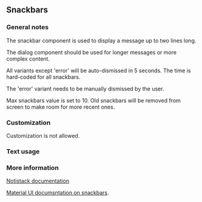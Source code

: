 ## Snackbars

### General notes

The snackbar component is used to display a message up to two lines long.

The dialog component should be used for longer messages or more complex content.

All variants except 'error' will be auto-dismissed in 5 seconds. The time is hard-coded for all snackbars.

The 'error' variant needs to be manually dismissed by the user.

Max snackbars value is set to 10. Old snackbars will be removed from screen to make room for more recent ones.

### Customization

Customization is not allowed.

### Text usage

### More information

<a href="https://iamhosseindhv.com/notistack/" target="_blank">Notistack documentation</a>

<a href="https://material-ui.com/components/snackbars/#snackbar" target="_blank">Material UI documsntation on snackbars</a>.
